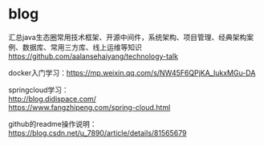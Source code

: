 # blog

汇总java生态圈常用技术框架、开源中间件，系统架构、项目管理、经典架构案例、数据库、常用三方库、线上运维等知识
https://github.com/aalansehaiyang/technology-talk

docker入门学习：https://mp.weixin.qq.com/s/NW45F6QPjKA_IukxMGu-DA

springcloud学习：  
http://blog.didispace.com/  
https://www.fangzhipeng.com/spring-cloud.html  

github的readme操作说明：https://blog.csdn.net/u_7890/article/details/81565679
